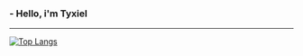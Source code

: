 ### - Hello, i'm Tyxiel
<hr>

[![Top Langs](https://github-readme-stats.vercel.app/api/toplangs/?username=Tyxiel&theme=omni&layout=donut-vertical)](https://github.com/anuraghazra/github-readme-stats)

